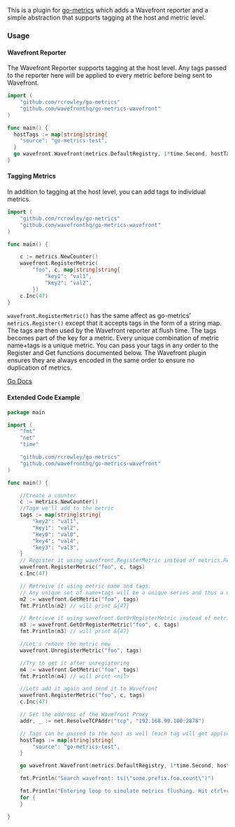 
This is a plugin for [go-metrics](https://github.com/rcrowley/go-metrics) which adds a Wavefront reporter and a simple abstraction that supports tagging at the host and metric level.

### Usage

#### Wavefront Reporter

The Wavefront Reporter supports tagging at the host level. Any tags passed to the reporter here will be applied to every metric before being sent to Wavefront.

```go
import (
	"github.com/rcrowley/go-metrics"
	"github.com/wavefronthq/go-metrics-wavefront"
)

func main() {
  hostTags := map[string]string{
    "source": "go-metrics-test",
  }
  go wavefront.Wavefront(metrics.DefaultRegistry, 1*time.Second, hostTags, "some.prefix", addr)
}
```
#### Tagging Metrics

In addition to tagging at the host level, you can add tags to individual metrics.

```go
import (
	"github.com/rcrowley/go-metrics"
	"github.com/wavefronthq/go-metrics-wavefront"
)

func main() {

	c := metrics.NewCounter()
	wavefront.RegisterMetric(
		"foo", c, map[string]string{
			"key1": "val1",
			"key2": "val2",
		})
	c.Inc(47)
}
```
`wavefront.RegisterMetric()` has the same affect as go-metrics' `metrics.Register()` except that it accepts tags in the form of a string map. The tags are then used by the Wavefront reporter at flush time. The tags becomes part of the key for a metric. Every unique combination of metric name+tags is a unique metric. You can pass your tags in any order to the Register and Get functions documented below. The Wavefront plugin ensures they are always encoded in the same order to ensure no duplication of metrics.

[Go Docs](https://github.com/wavefrontHQ/go-metrics-wavefront/blob/master/GODOCS.md)

#### Extended Code Example

```go
package main

import (
	"fmt"
	"net"
	"time"

	"github.com/rcrowley/go-metrics"
	"github.com/wavefronthq/go-metrics-wavefront"
)

func main() {

	//Create a counter
	c := metrics.NewCounter()
	//Tags we'll add to the metric
	tags := map[string]string{
		"key2": "val1",
		"key1": "val2",
		"key0": "val0",
		"key4": "val4",
		"key3": "val3",
	}
	// Register it using wavefront.RegisterMetric instead of metrics.Register if there are tags
	wavefront.RegisterMetric("foo", c, tags)
	c.Inc(47)

	// Retreive it using metric name and tags.
	// Any unique set of name+tags will be a unique series and thus a unique metric
	m2 := wavefront.GetMetric("foo", tags)
	fmt.Println(m2) // will print &{47}

	// Retrieve it using wavefront.GetOrRegisterMetric instead of metrics.GetOrRegister if there are tags.
	m3 := wavefront.GetOrRegisterMetric("foo", c, tags)
	fmt.Println(m3) // will print &{47}

	//Let's remove the metric now
	wavefront.UnregisterMetric("foo", tags)

	//Try to get it after unregistering
	m4 := wavefront.GetMetric("foo", tags)
	fmt.Println(m4) // will print <nil>

	//Lets add it again and send it to Wavefront
	wavefront.RegisterMetric("foo", c, tags)
	c.Inc(47)

	// Set the address of the Wavefront Proxy
	addr, _ := net.ResolveTCPAddr("tcp", "192.168.99.100:2878")

	// Tags can be passed to the host as well (each tag will get applied to every metric)
	hostTags := map[string]string{
		"source": "go-metrics-test",
	}

	go wavefront.Wavefront(metrics.DefaultRegistry, 1*time.Second, hostTags, "some.prefix", addr)

	fmt.Println("Search wavefront: ts(\"some.prefix.foo.count\")")

	fmt.Println("Entering loop to simulate metrics flushing. Hit ctrl+c to cancel")
	for {
	}

}
